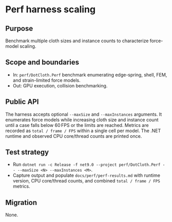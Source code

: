# Perf harness scaling

## Purpose
Benchmark multiple cloth sizes and instance counts to characterize force-model scaling.

## Scope and boundaries
- In: `perf/DotCloth.Perf` benchmark enumerating edge-spring, shell, FEM, and strain-limited force models.
- Out: GPU execution, collision benchmarking.

## Public API
The harness accepts optional `--maxSize` and `--maxInstances` arguments. It enumerates force models while increasing cloth size and instance count until a case falls below 60 FPS or the limits are reached. Metrics are recorded as `total / frame / FPS` within a single cell per model. The .NET runtime and observed CPU core/thread counts are printed once.

## Test strategy
- Run `dotnet run -c Release -f net9.0 --project perf/DotCloth.Perf -- --maxSize <N> --maxInstances <M>`.
- Capture output and populate `docs/perf/perf-results.md` with runtime version, CPU core/thread counts, and combined `total / frame / FPS` metrics.

## Migration
None.
